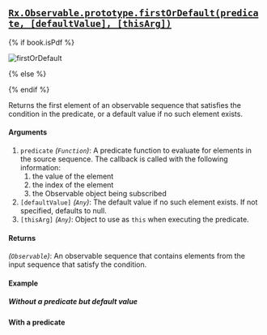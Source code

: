 ## [`Rx.Observable.prototype.firstOrDefault(predicate, [defaultValue], [thisArg])`](https://github.com/Reactive-Extensions/RxJS/blob/master/src/core/linq/observable/firstordefault.js)

{% if book.isPdf %}

![firstOrDefault](http://reactivex.io/documentation/operators/images/firstOrDefault.png)

{% else %}



{% endif %}

Returns the first element of an observable sequence that satisfies the condition in the predicate, or a default value if no such element exists.

#### Arguments
1. `predicate` *(`Function`)*: A predicate function to evaluate for elements in the source sequence. The callback is called with the following information:
    1. the value of the element
    2. the index of the element
    3. the Observable object being subscribed
2. `[defaultValue]` *(`Any`)*: The default value if no such element exists.  If not specified, defaults to null.
3. `[thisArg]` *(`Any`)*: Object to use as `this` when executing the predicate.

#### Returns
*(`Observable`)*: An observable sequence that contains elements from the input sequence that satisfy the condition.  

#### Example

##### Without a predicate but default value

[](http://jsbin.com/fijet/1/embed?js,console)

#### With a predicate

[](http://jsbin.com/tucaj/1/embed?js,console)
